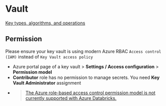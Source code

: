 # Vault
[Key types, algorithms, and operations](https://docs.microsoft.com/en-us/azure/key-vault/keys/about-keys-details)
## Permission
Please ensure your key vault is using modern Azure RBAC `Access control (IAM)` instead of `Key Vault access policy`
- Azure portal page of a key vault > **Settings / Access configuration** > **Permission model**
- **Contributor** role has no permission to manage secrets. You need **Key Vault Administrator** assignment
- > [The Azure role-based access control permission model is not currently supported with Azure Databricks.](https://learn.microsoft.com/en-us/azure/databricks/security/secrets/secret-scopes)
